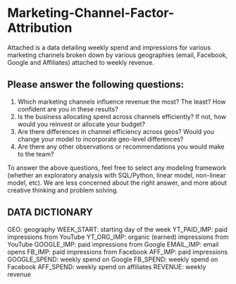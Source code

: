 # Marketing-Channel-Factor-Attribution
Attached is a data detailing weekly spend and impressions for various marketing channels broken down by various geographies (email, Facebook, Google and Affiliates) attached to weekly revenue.

## Please answer the following questions:

1. Which marketing channels influence revenue the most? The least? How confident are you in these results?
2. Is the business allocating spend across channels efficiently? If not, how would you reinvest or allocate your budget?
3. Are there differences in channel efficiency across geos? Would you change your model to incorporate geo-level differences?
4. Are there any other observations or recommendations you would make to the team?

To answer the above questions, feel free to select any modeling framework (whether an exploratory analysis with SQL/Python, linear model, non-linear model, etc). We are less concerned about the right answer, and more about creative thinking and problem solving.

## DATA DICTIONARY
GEO: geography
WEEK_START: starting day of the week
YT_PAID_IMP: paid impressions from YouTube
YT_ORG_IMP: organic (earned) impressions from YouTube
GOOGLE_IMP: paid impressions from Google
EMAIL_IMP: email opens
FB_IMP: paid impressions from Facebook
AFF_IMP: paid impressions
GOOGLE_SPEND: weekly spend on Google
FB_SPEND: weekly spend on Facebook
AFF_SPEND: weekly spend on affiliates
REVENUE: weekly revenue
